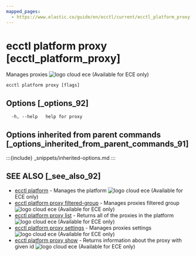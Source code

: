 ```yaml
---
mapped_pages:
  - https://www.elastic.co/guide/en/ecctl/current/ecctl_platform_proxy.html
---
```


# ecctl platform proxy [ecctl_platform_proxy]

Manages proxies ![logo cloud ece](https://doc-icons.s3.us-east-2.amazonaws.com/logo_cloud_ece.svg "Supported on {{ece}}") (Available for ECE only)

```
ecctl platform proxy [flags]
```


## Options [_options_92]

```
  -h, --help   help for proxy
```


## Options inherited from parent commands [_options_inherited_from_parent_commands_91]

:::{include} _snippets/inherited-options.md
:::


## SEE ALSO [_see_also_92]

* [ecctl platform](/reference/ecctl_platform.md)	 - Manages the platform ![logo cloud ece](https://doc-icons.s3.us-east-2.amazonaws.com/logo_cloud_ece.svg "Supported on {{ece}}") (Available for ECE only)
* [ecctl platform proxy filtered-group](/reference/ecctl_platform_proxy_filtered-group.md)	 - Manages proxies filtered group ![logo cloud ece](https://doc-icons.s3.us-east-2.amazonaws.com/logo_cloud_ece.svg "Supported on {{ece}}") (Available for ECE only)
* [ecctl platform proxy list](/reference/ecctl_platform_proxy_list.md)	 - Returns all of the proxies in the platform ![logo cloud ece](https://doc-icons.s3.us-east-2.amazonaws.com/logo_cloud_ece.svg "Supported on {{ece}}") (Available for ECE only)
* [ecctl platform proxy settings](/reference/ecctl_platform_proxy_settings.md)	 - Manages proxies settings ![logo cloud ece](https://doc-icons.s3.us-east-2.amazonaws.com/logo_cloud_ece.svg "Supported on {{ece}}") (Available for ECE only)
* [ecctl platform proxy show](/reference/ecctl_platform_proxy_show.md)	 - Returns information about the proxy with given id ![logo cloud ece](https://doc-icons.s3.us-east-2.amazonaws.com/logo_cloud_ece.svg "Supported on {{ece}}") (Available for ECE only)

